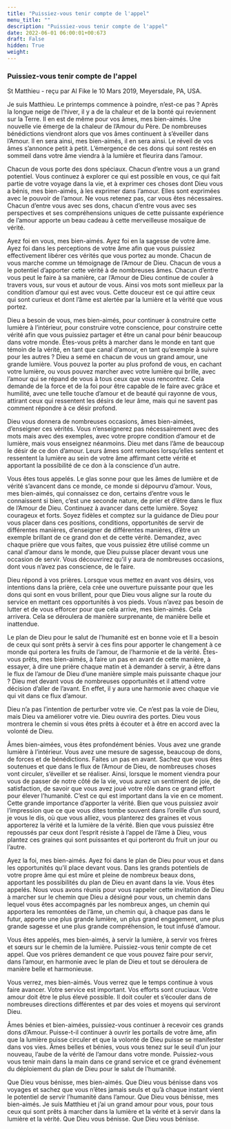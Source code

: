 ```yaml
---
title: "Puissiez-vous tenir compte de l'appel"
menu_title: ""
description: "Puissiez-vous tenir compte de l'appel"
date: 2022-06-01 06:00:01+00:673
draft: False
hidden: True
weight:
---
```

### Puissiez-vous tenir compte de l'appel

St Matthieu - reçu par Al Fike le 10 Mars 2019, Meyersdale, PA, USA.

Je suis Matthieu. Le printemps commence à poindre, n’est-ce pas ? Après la longue neige de l’hiver, il y a de la chaleur et de la bonté qui reviennent sur la Terre. Il en est de même pour vos âmes, mes bien-aimés. Une nouvelle vie émerge de la chaleur de l’Amour du Père. De nombreuses bénédictions viendront alors que vos âmes continuent à s’éveiller dans l’Amour. Il en sera ainsi, mes bien-aimés, il en sera ainsi. Le réveil de vos âmes s’annonce petit à petit. L’émergence de ces dons qui sont restés en sommeil dans votre âme viendra à la lumière et fleurira dans l’amour.

Chacun de vous porte des dons spéciaux. Chacun d’entre vous a un grand potentiel. Vous continuez à explorer ce qui est possible en vous, ce qui fait partie de votre voyage dans la vie, et à exprimer ces choses dont Dieu vous a bénis, mes bien-aimés, à les exprimer dans l’amour. Elles sont exprimées avec le pouvoir de l’amour. Ne vous retenez pas, car vous êtes nécessaires. Chacun d’entre vous avec ses dons, chacun d’entre vous avec ses perspectives et ses compréhensions uniques de cette puissante expérience de l’amour apporte un beau cadeau à cette merveilleuse mosaïque de vérité.

Ayez foi en vous, mes bien-aimés. Ayez foi en la sagesse de votre âme. Ayez foi dans les perceptions de votre âme afin que vous puissiez effectivement libérer ces vérités que vous portez au monde. Chacun de vous marche comme un témoignage de l’Amour de Dieu. Chacun de vous a le potentiel d’apporter cette vérité à de nombreuses âmes. Chacun d’entre vous peut le faire à sa manière, car l’Amour de Dieu continue de couler à travers vous, sur vous et autour de vous. Ainsi vos mots sont mielleux par la condition d’amour qui est avec vous. Cette douceur est ce qui attire ceux qui sont curieux et dont l’âme est alertée par la lumière et la vérité que vous portez.

Dieu a besoin de vous, mes bien-aimés, pour continuer à construire cette lumière à l’intérieur, pour construire votre conscience, pour construire cette vérité afin que vous puissiez partager et être un canal pour bénir beaucoup dans votre monde. Êtes-vous prêts à marcher dans le monde en tant que témoin de la vérité, en tant que canal d’amour, en tant qu’exemple à suivre pour les autres ? Dieu a semé en chacun de vous un grand amour, une grande lumière. Vous pouvez la porter au plus profond de vous, en cachant votre lumière, ou vous pouvez marcher avec votre lumière qui brille, avec l’amour qui se répand de vous à tous ceux que vous rencontrez. Cela demande de la force et de la foi pour être capable de le faire avec grâce et humilité, avec une telle touche d’amour et de beauté qui rayonne de vous, attirant ceux qui ressentent les désirs de leur âme, mais qui ne savent pas comment répondre à ce désir profond.

Dieu vous donnera de nombreuses occasions, âmes bien-aimées, d’enseigner ces vérités. Vous n’enseignerez pas nécessairement avec des mots mais avec des exemples, avec votre propre condition d’amour et de lumière, mais vous enseignez néanmoins. Dieu met dans l’âme de beaucoup le désir de ce don d’amour. Leurs âmes sont remuées lorsqu’elles sentent et ressentent la lumière au sein de votre âme affirmant cette vérité et apportant la possibilité de ce don à la conscience d’un autre.

Vous êtes tous appelés. Le glas sonne pour que les âmes de lumière et de vérité s’avancent dans ce monde, ce monde si dépourvu d’amour. Vous, mes bien-aimés, qui connaissez ce don, certains d’entre vous le connaissent si bien, c’est une seconde nature, de prier et d’être dans le flux de l’Amour de Dieu. Continuez à avancer dans cette lumière. Soyez courageux et forts. Soyez fidèles et comptez sur la guidance de Dieu pour vous placer dans ces positions, conditions, opportunités de servir de différentes manières, d’enseigner de différentes manières, d’être un exemple brillant de ce grand don et de cette vérité. Demandez, avec chaque prière que vous faites, que vous puissiez être utilisé comme un canal d’amour dans le monde, que Dieu puisse placer devant vous une occasion de servir. Vous découvrirez qu’il y aura de nombreuses occasions, dont vous n’avez pas conscience, de le faire.

Dieu répond à vos prières. Lorsque vous mettez en avant vos désirs, vos intentions dans la prière, cela crée une ouverture puissante pour que les dons qui sont en vous brillent, pour que Dieu vous aligne sur la route du service en mettant ces opportunités à vos pieds. Vous n’avez pas besoin de lutter et de vous efforcer pour que cela arrive, mes bien-aimés. Cela arrivera. Cela se déroulera de manière surprenante, de manière belle et inattendue.

Le plan de Dieu pour le salut de l’humanité est en bonne voie et Il a besoin de ceux qui sont prêts à servir à ces fins pour apporter le changement à ce monde qui portera les fruits de l’amour, de l’harmonie et de la vérité. Êtes-vous prêts, mes bien-aimés, à faire un pas en avant de cette manière, à essayer, à dire une prière chaque matin et à demander à servir, à être dans le flux de l’amour de Dieu d’une manière simple mais puissante chaque jour ? Dieu met devant vous de nombreuses opportunités et il attend votre décision d’aller de l’avant. En effet, il y aura une harmonie avec chaque vie qui vit dans ce flux d’amour.

Dieu n’a pas l’intention de perturber votre vie. Ce n’est pas la voie de Dieu, mais Dieu va améliorer votre vie. Dieu ouvrira des portes. Dieu vous montrera le chemin si vous êtes prêts à écouter et à être en accord avec la volonté de Dieu.

Âmes bien-aimées, vous êtes profondément bénies. Vous avez une grande lumière à l’intérieur. Vous avez une mesure de sagesse, beaucoup de dons, de forces et de bénédictions. Faites un pas en avant. Sachez que vous êtes soutenues et que dans le flux de l’Amour de Dieu, de nombreuses choses vont circuler, s’éveiller et se réaliser. Ainsi, lorsque le moment viendra pour vous de passer de notre côté de la vie, vous aurez un sentiment de joie, de satisfaction, de savoir que vous avez joué votre rôle dans ce grand effort pour élever l’humanité. C’est ce qui est important dans la vie en ce moment. Cette grande importance d’apporter la vérité. Bien que vous puissiez avoir l’impression que ce que vous dites tombe souvent dans l’oreille d’un sourd, je vous le dis, où que vous alliez, vous planterez des graines et vous apporterez la vérité et la lumière de la vérité. Bien que vous puissiez être repoussés par ceux dont l’esprit résiste à l’appel de l’âme à Dieu, vous plantez ces graines qui sont puissantes et qui porteront du fruit un jour ou l’autre.

Ayez la foi, mes bien-aimés. Ayez foi dans le plan de Dieu pour vous et dans les opportunités qu’il place devant vous. Dans les grands potentiels de votre propre âme qui est mûre et pleine de nombreux beaux dons, apportant les possibilités du plan de Dieu en avant dans la vie. Vous êtes appelés. Nous vous avons réunis pour vous rappeler cette invitation de Dieu à marcher sur le chemin que Dieu a désigné pour vous, un chemin dans lequel vous êtes accompagnés par les nombreux anges, un chemin qui apportera les remontées de l’âme, un chemin qui, à chaque pas dans le futur, apporte une plus grande lumière, un plus grand engagement, une plus grande sagesse et une plus grande compréhension, le tout infusé d’amour.

Vous êtes appelés, mes bien-aimés, à servir la lumière, à servir vos frères et sœurs sur le chemin de la lumière. Puissiez-vous tenir compte de cet appel. Que vos prières demandent ce que vous pouvez faire pour servir, dans l’amour, en harmonie avec le plan de Dieu et tout se déroulera de manière belle et harmonieuse.

Vous verrez, mes bien-aimés. Vous verrez que le temps continue à vous faire avancer. Votre service est important. Vos efforts sont cruciaux. Votre amour doit être le plus élevé possible. Il doit couler et s’écouler dans de nombreuses directions différentes et par des voies et moyens qui serviront Dieu.

Âmes bénies et bien-aimées, puissiez-vous continuer à recevoir ces grands dons d’Amour. Puisse-t-il continuer à ouvrir les portails de votre âme, afin que la lumière puisse circuler et que la volonté de Dieu puisse se manifester dans vos vies. Âmes belles et bénies, vous vous tenez sur le seuil d’un jour nouveau, l’aube de la vérité de l’amour dans votre monde. Puissiez-vous vous tenir main dans la main dans ce grand service et ce grand événement du déploiement du plan de Dieu pour le salut de l’humanité.

Que Dieu vous bénisse, mes bien-aimés. Que Dieu vous bénisse dans vos voyages et sachez que vous n’êtes jamais seuls et qu’à chaque instant vient le potentiel de servir l’humanité dans l’amour. Que Dieu vous bénisse, mes bien-aimés. Je suis Matthieu et j’ai un grand amour pour vous, pour tous ceux qui sont prêts à marcher dans la lumière et la vérité et à servir dans la lumière et la vérité. Que Dieu vous bénisse. Que Dieu vous bénisse.
